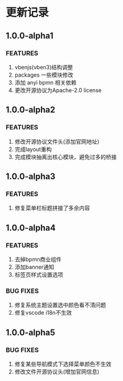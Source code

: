 # 更新记录

## 1.0.0-alpha1

### FEATURES

1. vbenjs(vben3)结构调整
2. packages 一些模块修改
3. 添加 anyi bpmn 相关依赖
4. 更改开源协议为Apache-2.0 license


## 1.0.0-alpha2

### FEATURES

1. 修改开源协议文件头(添加官网地址)
2. 完成layout重构
3. 完成模块抽离出核心模块，避免过多的桥接



## 1.0.0-alpha3

### FEATURES

1. 修复菜单栏标题拼接了多余内容



## 1.0.0-alpha4

### FEATURES

1. 去掉bpmn商业组件
2. 添加banner通知
3. 标签页样式设置选项

### BUG FIXES
1. 修复系统主题设置选中颜色看不清问题
2. 修复vscode i18n不生效


## 1.0.0-alpha5

### BUG FIXES
1. 修复某些导航模式下选择菜单颜色不生效
2. 修改文件开源协议头(增加官网信息)